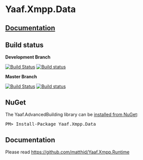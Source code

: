 Yaaf.Xmpp.Data
===================
## [Documentation](https://matthid.github.io/Yaaf.Xmpp.Data/)

## Build status

**Development Branch**

[![Build Status](https://travis-ci.org/matthid/Yaaf.Xmpp.Data.svg?branch=develop)](https://travis-ci.org/matthid/Yaaf.Xmpp.Data)
[![Build status](https://ci.appveyor.com/api/projects/status/lluf467xpn0rbgwo/branch/develop?svg=true)](https://ci.appveyor.com/project/matthid/yaaf-xmpp-data/branch/develop)

**Master Branch**

[![Build Status](https://travis-ci.org/matthid/Yaaf.Xmpp.Data.svg?branch=master)](https://travis-ci.org/matthid/Yaaf.Xmpp.Data)
[![Build status](https://ci.appveyor.com/api/projects/status/lluf467xpn0rbgwo/branch/master?svg=true)](https://ci.appveyor.com/project/matthid/yaaf-xmpp-data/branch/master)

## NuGet

<div class="row">
  <div class="span1"></div>
  <div class="span6">
    <div class="well well-small" id="nuget">
      The Yaaf.AdvancedBuilding library can be <a href="https://nuget.org/packages/Yaaf.Xmpp.Data">installed from NuGet</a>:
      <pre>PM> Install-Package Yaaf.Xmpp.Data</pre>
    </div>
  </div>
  <div class="span1"></div>
</div>

## Documentation

Please read https://github.com/matthid/Yaaf.Xmpp.Runtime